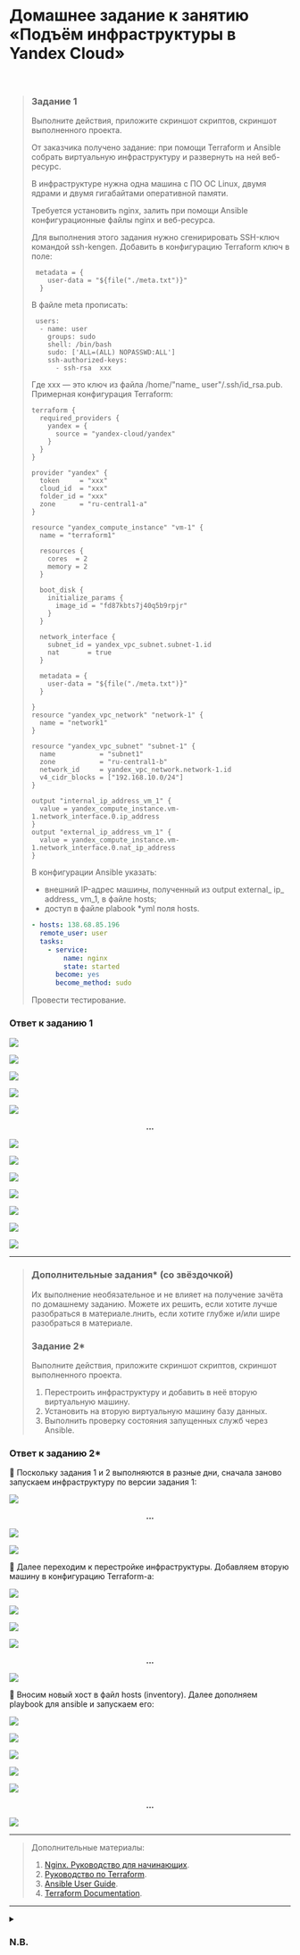 # Домашнее задание к занятию «Подъём инфраструктуры в Yandex Cloud»
<br>

> ### Задание 1
> Выполните действия, приложите скриншот скриптов, скриншот выполненного проекта.
>
> От заказчика получено задание: при помощи Terraform и Ansible собрать виртуальную инфраструктуру и развернуть на ней веб-ресурс.
>
> В инфраструктуре нужна одна машина с ПО ОС Linux, двумя ядрами и двумя гигабайтами оперативной памяти.
>
> Требуется установить nginx, залить при помощи Ansible конфигурационные файлы nginx и веб-ресурса.
>
> Для выполнения этого задания нужно сгенирировать SSH-ключ командой ssh-kengen. Добавить в конфигурацию Terraform ключ в поле:
> ```
>  metadata = {
>     user-data = "${file("./meta.txt")}"
>   }
> ```
>
> В файле meta прописать:
> ```
>  users:
>   - name: user
>     groups: sudo
>     shell: /bin/bash
>     sudo: ['ALL=(ALL) NOPASSWD:ALL']
>     ssh-authorized-keys:
>       - ssh-rsa  xxx
> ```
>
> Где xxx — это ключ из файла /home/"name_ user"/.ssh/id_rsa.pub. Примерная конфигурация Terraform: 
> ```
> terraform {
>   required_providers {
>     yandex = {
>       source = "yandex-cloud/yandex"
>     }
>   }
> }
>
> provider "yandex" {
>   token     = "xxx"
>   cloud_id  = "xxx"
>   folder_id = "xxx"
>   zone      = "ru-central1-a"
> }
>
> resource "yandex_compute_instance" "vm-1" {
>   name = "terraform1"
>
>   resources {
>     cores  = 2
>     memory = 2
>   }
>
>   boot_disk {
>     initialize_params {
>       image_id = "fd87kbts7j40q5b9rpjr"
>     }
>   }
>
>   network_interface {
>     subnet_id = yandex_vpc_subnet.subnet-1.id
>     nat       = true
>   }
>
>   metadata = {
>     user-data = "${file("./meta.txt")}"
>   }
>
> }
> resource "yandex_vpc_network" "network-1" {
>   name = "network1"
> }
>
> resource "yandex_vpc_subnet" "subnet-1" {
>   name           = "subnet1"
>   zone           = "ru-central1-b"
>   network_id     = yandex_vpc_network.network-1.id
>   v4_cidr_blocks = ["192.168.10.0/24"]
> }
>
> output "internal_ip_address_vm_1" {
>   value = yandex_compute_instance.vm-1.network_interface.0.ip_address
> }
> output "external_ip_address_vm_1" {
>   value = yandex_compute_instance.vm-1.network_interface.0.nat_ip_address
> }
> ```
>
> В конфигурации Ansible указать:
> *	внешний IP-адрес машины, полученный из output external_ ip_ address_ vm_1, в файле hosts;
> *	доступ в файле plabook *yml поля hosts.
>
> ```yaml
> - hosts: 138.68.85.196
>   remote_user: user
>   tasks:
>     - service:
>         name: nginx
>         state: started
>       become: yes
>       become_method: sudo
> ```
>
> Провести тестирование.
>
### Ответ к заданию 1
<kbd><img src="/img/cicd-4.1.1.png"></kbd>

<kbd><img src="/img/cicd-4.1.2.png"></kbd>

<kbd><img src="/img/cicd-4.1.3.png"></kbd>

<kbd><img src="/img/cicd-4.1.4.png"></kbd>

<kbd><img src="/img/cicd-4.1.5.png"></kbd>

**<p align="center">...</p>**

<kbd><img src="/img/cicd-4.1.6.png"></kbd>

<kbd><img src="/img/cicd-4.1.7.png"></kbd>

<kbd><img src="/img/cicd-4.1.8.png"></kbd>

<kbd><img src="/img/cicd-4.1.9.png"></kbd>

<kbd><img src="/img/cicd-4.1.10.png"></kbd>

<kbd><img src="/img/cicd-4.1.11.png"></kbd>

<kbd><img src="/img/cicd-4.1.12.png"></kbd>

---

> ### Дополнительные задания* (со звёздочкой)
> Их выполнение необязательное и не влияет на получение зачёта по домашнему заданию. Можете их решить, если хотите лучше разобраться в материале.лнить, если хотите глубже и/или шире разобраться в материале.
>
> ### Задание 2*
> Выполните действия, приложите скриншот скриптов, скриншот выполненного проекта.
> 1.	Перестроить инфраструктуру и добавить в неё вторую виртуальную машину.
> 2.	Установить на вторую виртуальную машину базу данных.
> 3.	Выполнить проверку состояния запущенных служб через Ansible.
>
### Ответ к заданию 2*
:large_blue_diamond:	Поскольку задания 1 и 2 выполняются в разные дни, сначала заново запускаем инфраструктуру по версии задания 1:

<kbd><img src="/img/cicd-4.2.1.png"></kbd>

**<p align="center">...</p>**

<kbd><img src="/img/cicd-4.2.2.png"></kbd>

<kbd><img src="/img/cicd-4.2.3.png"></kbd>

:large_blue_diamond:	Далее переходим к перестройке инфраструктуры. Добавляем вторую машину в конфигурацию Terraform-а:

<kbd><img src="/img/cicd-4.2.4.png"></kbd>

<kbd><img src="/img/cicd-4.2.5.png"></kbd>

<kbd><img src="/img/cicd-4.2.6.png"></kbd>

<kbd><img src="/img/cicd-4.2.7.png"></kbd>

**<p align="center">...</p>**

<kbd><img src="/img/cicd-4.2.8.png"></kbd>

:large_blue_diamond:	Вносим новый хост в файл hosts (inventory). Далее дополняем playbook для ansible и запускаем его:

<kbd><img src="/img/cicd-4.2.9.png"></kbd>

<kbd><img src="/img/cicd-4.2.10.png"></kbd>

<kbd><img src="/img/cicd-4.2.11.png"></kbd>

<kbd><img src="/img/cicd-4.2.12.png"></kbd>

<kbd><img src="/img/cicd-4.2.13.png"></kbd>

**<p align="center">...</p>**

<kbd><img src="/img/cicd-4.2.14.png"></kbd>

---

> Дополнительные материалы:
> 1.	[Nginx. Руководство для начинающих](https://nginx.org/ru/docs/beginners_guide.html).
> 2.	[Руководство по Terraform](https://registry.terraform.io/providers/yandex-cloud/yandex/latest/doc).
> 3.	[Ansible User Guide](https://docs.ansible.com/ansible/latest/user_guide/index.html).
> 4.	[Terraform Documentation](https://www.terraform.io/docs/index.html).
 
---

<details>
<summary><h3>N.B.</h3></summary>

:green_book: **Заметки для себя**:

Относительно конфига из задания исправлена zone для subnet-1 с `“ru-central1-b”` на `“ru-central1-a”`. Иначе выходила ошибка:

<kbd><img src="/img/cicd-4.extra.1.png"></kbd>
 
Так же в инстансе прописан параметр hostname, который не требовался в примере из задания.

`meta.txt` лучше копировать из документации яндекса. Если копировать из задания, что-то встает криво, и ssh начинает требовать пароль для подключения к удаленному хосту.

Данные для авторизации в яндексе передавались не в файле, а через переменные среды:  
**yuliya_shkutova@serenity-deb11:~/terraform_hw$** `export YC_TOKEN=`  
**yuliya_shkutova@serenity-deb11:~/terraform_hw$** `export YC_CLOUD_ID=`  
**yuliya_shkutova@serenity-deb11:~/terraform_hw$** `export YC_FOLDER_ID=`

Проверка работы handler-а при редактировании файла `index.html.j2`:

<kbd><img src="/img/cicd-4.extra.2.png"></kbd>

</details>
